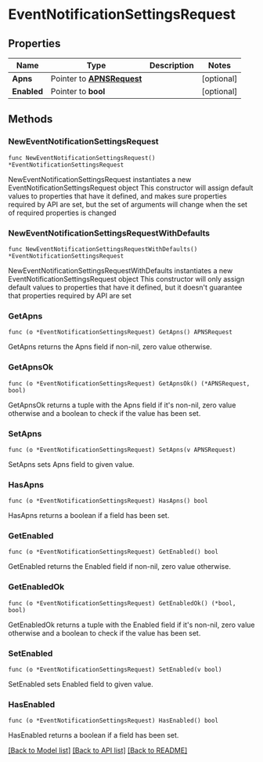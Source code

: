 # EventNotificationSettingsRequest

## Properties

Name | Type | Description | Notes
------------ | ------------- | ------------- | -------------
**Apns** | Pointer to [**APNSRequest**](APNSRequest.md) |  | [optional] 
**Enabled** | Pointer to **bool** |  | [optional] 

## Methods

### NewEventNotificationSettingsRequest

`func NewEventNotificationSettingsRequest() *EventNotificationSettingsRequest`

NewEventNotificationSettingsRequest instantiates a new EventNotificationSettingsRequest object
This constructor will assign default values to properties that have it defined,
and makes sure properties required by API are set, but the set of arguments
will change when the set of required properties is changed

### NewEventNotificationSettingsRequestWithDefaults

`func NewEventNotificationSettingsRequestWithDefaults() *EventNotificationSettingsRequest`

NewEventNotificationSettingsRequestWithDefaults instantiates a new EventNotificationSettingsRequest object
This constructor will only assign default values to properties that have it defined,
but it doesn't guarantee that properties required by API are set

### GetApns

`func (o *EventNotificationSettingsRequest) GetApns() APNSRequest`

GetApns returns the Apns field if non-nil, zero value otherwise.

### GetApnsOk

`func (o *EventNotificationSettingsRequest) GetApnsOk() (*APNSRequest, bool)`

GetApnsOk returns a tuple with the Apns field if it's non-nil, zero value otherwise
and a boolean to check if the value has been set.

### SetApns

`func (o *EventNotificationSettingsRequest) SetApns(v APNSRequest)`

SetApns sets Apns field to given value.

### HasApns

`func (o *EventNotificationSettingsRequest) HasApns() bool`

HasApns returns a boolean if a field has been set.

### GetEnabled

`func (o *EventNotificationSettingsRequest) GetEnabled() bool`

GetEnabled returns the Enabled field if non-nil, zero value otherwise.

### GetEnabledOk

`func (o *EventNotificationSettingsRequest) GetEnabledOk() (*bool, bool)`

GetEnabledOk returns a tuple with the Enabled field if it's non-nil, zero value otherwise
and a boolean to check if the value has been set.

### SetEnabled

`func (o *EventNotificationSettingsRequest) SetEnabled(v bool)`

SetEnabled sets Enabled field to given value.

### HasEnabled

`func (o *EventNotificationSettingsRequest) HasEnabled() bool`

HasEnabled returns a boolean if a field has been set.


[[Back to Model list]](../README.md#documentation-for-models) [[Back to API list]](../README.md#documentation-for-api-endpoints) [[Back to README]](../README.md)


